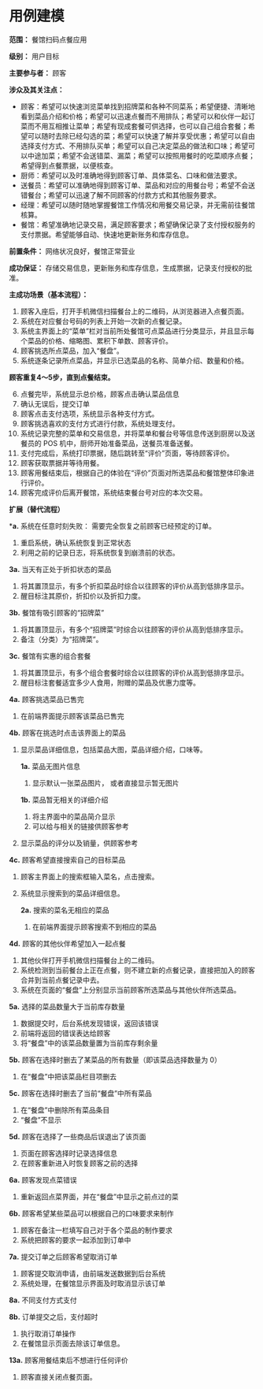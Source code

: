 # 用例建模

**范围：** 餐馆扫码点餐应用

**级别：** 用户目标

**主要参与者：** 顾客

**涉众及其关注点：**

- 顾客：希望可以快速浏览菜单找到招牌菜和各种不同菜系；希望便捷、清晰地看到菜品介绍和价格；希望可以迅速点餐而不用排队；希望可以和伙伴一起订菜而不用互相推让菜单；希望有现成套餐可供选择，也可以自己组合套餐；希望可以随时去除已经勾选的菜；希望可以快速了解并享受优惠；希望可以自由选择支付方式、不用排队买单；希望可以自己决定菜品的做法和口味；希望可以中途加菜；希望不会送错菜、漏菜；希望可以按照用餐时的吃菜顺序点餐；希望得到点餐票据，以便核查。
- 厨师：希望可以及时准确地得到顾客订单、具体菜名、口味和做法要求。
- 送餐员：希望可以准确地得到顾客订单、菜品和对应的用餐台号；希望不会送错餐台；希望可以迅速了解不同顾客的付款方式和其他服务要求。
- 经理：希望可以随时随地掌握餐馆工作情况和用餐交易记录，并无需前往餐馆核算。
- 餐馆：希望准确地记录交易，满足顾客要求；希望确保记录了支付授权服务的支付票据。希望能够自动、快速地更新账务和库存信息。

**前置条件：** 网络状况良好，餐馆正常营业

**成功保证：** 存储交易信息，更新账务和库存信息，生成票据，记录支付授权的批准。

**主成功场景（基本流程）：**

1. 顾客入座后，打开手机微信扫描餐台上的二维码，从浏览器进入点餐页面。
2. 系统在对应餐台号码的列表上开始一次新的点餐记录。
3. 系统主界面上的“菜单”栏对当前所处餐馆可点菜品进行分类显示，并且显示每个菜品的价格、缩略图、累积下单数、顾客评价。
4. 顾客挑选所点菜品，加入“餐盘”。
5. 系统逐条记录所点菜品，并显示已选菜品的名称、简单介绍、数量和价格。

**顾客重复4～5步，直到点餐结束。**

6. 点餐完毕，系统显示总价格，顾客点击确认菜品信息
7. 确认无误后，提交订单
8. 顾客点击支付选项，系统显示各种支付方式。
9. 顾客挑选喜欢的支付方式进行付款，系统处理支付。
10. 系统记录完整的菜单和交易信息，并将菜单和餐台号等信息传送到厨房以及送餐员的 POS 机中，厨师开始准备菜品，送餐员准备送餐。
11. 支付完成后，系统打印票据，随后跳转至“评价”页面，等待顾客评价。
12. 顾客获取票据并等待用餐。
13. 顾客用餐结束后，根据自己的体验在“评价”页面对所选菜品和餐馆整体印象进行评价。
14. 顾客完成评价后离开餐馆，系统结束餐台号对应的本次交易。

**扩展（替代流程）**

***a.** 系统在任意时刻失败： 需要完全恢复之前顾客已经预定的订单。

1. 重启系统，确认系统恢复到正常状态
2. 利用之前的记录日志，将系统恢复到崩溃前的状态。

**3a.** 当天有正处于折扣状态的菜品

1. 将其置顶显示，有多个折扣菜品时综合以往顾客的评价从高到低排序显示。
2. 醒目标注其原价，折扣价以及折扣力度。 

**3b.** 餐馆有吸引顾客的“招牌菜”

1. 将其置顶显示，有多个“招牌菜”时综合以往顾客的评价从高到低排序显示。
2. 备注（分类）为“招牌菜”。

**3c.** 餐馆有实惠的组合套餐

1. 将其置顶显示，有多个组合套餐时综合以往顾客的评价从高到低排序显示。
2. 醒目标注套餐适宜多少人食用，附赠的菜品及优惠力度等。

**4a.** 顾客挑选菜品已售完

1. 在前端界面提示顾客该菜品已售完

**4b.** 顾客在挑选时点击该界面上的菜品

1. 显示菜品详细信息，包括菜品大图，菜品详细介绍，口味等。

   **1a.** 菜品无图片信息

   1. 显示默认一张菜品图片， 或者直接显示暂无图片

   **1b.** 菜品暂无相关的详细介绍

   1. 将主界面中的菜品简介显示
   2. 可以给与相关的链接供顾客参考

2. 显示菜品的评分以及销量，供顾客参考

**4c.** 顾客希望直接搜索自己的目标菜品

1. 顾客主界面上的搜索框输入菜名，点击搜索。
2. 系统显示搜索到的菜品详细信息。

    **2a.** 搜索的菜名无相应的菜品

    1. 在前端界面提示顾客搜索不到相应的菜品

**4d.** 顾客的其他伙伴希望加入一起点餐

1. 其他伙伴打开手机微信扫描餐台上的二维码。
2. 系统检测到当前餐台上正在点餐，则不建立新的点餐记录，直接把加入的顾客合并到当前点餐记录中去。
3. 系统在页面的“餐盘”上分别显示当前顾客所选菜品与其他伙伴所选菜品。

**5a.** 选择的菜品数量大于当前库存数量

1. 数据提交时，后台系统发现错误，返回该错误
2. 前端将返回的错误表达给顾客
3. 将“餐盘”中的该菜品数量置为当前库存剩余量

**5b.** 顾客在选择时删去了某菜品的所有数量（即该菜品选择数量为 0）

1. 在“餐盘”中把该菜品栏目项删去

**5c.** 顾客在选择时删去了当前“餐盘”中所有菜品

1. 在“餐盘”中删除所有菜品条目
2. “餐盘”不显示

**5d.** 顾客在选择了一些商品后误退出了该页面

1. 页面在顾客选择时记录选择信息
2. 在顾客重新进入时恢复顾客之前的选择

**6a.** 顾客发现点菜错误

1. 重新返回点菜界面，并在“餐盘”中显示之前点过的菜

**6b.** 顾客希望某些菜品可以根据自己的口味要求来制作

1. 顾客在备注一栏填写自己对于各个菜品的制作要求
2. 系统把顾客的要求一起添加到订单中

**7a.** 提交订单之后顾客希望取消订单

1. 顾客提交取消申请，由前端发送数据到后台系统
2. 系统处理，在餐馆显示界面及时取消显示该订单

**8a.** 不同支付方式支付

**8b.** 订单提交之后，支付超时

1. 执行取消订单操作
2. 在餐馆显示页面去除该订单信息。

**13a.** 顾客用餐结束后不想进行任何评价

1. 顾客直接关闭点餐页面。